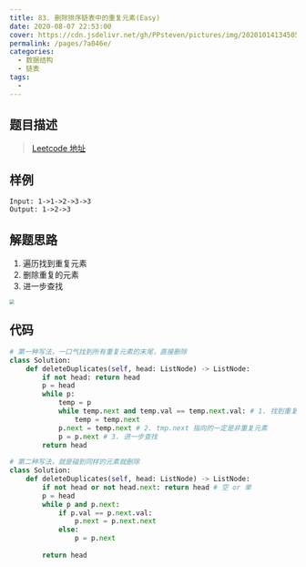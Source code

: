 ```yaml
---
title: 83. 删除排序链表中的重复元素(Easy)
date: 2020-08-07 22:53:00
cover: https://cdn.jsdelivr.net/gh/PPsteven/pictures/img/20201014134505.png
permalink: /pages/7a046e/
categories: 
  - 数据结构
  - 链表
tags: 
  - 
---
```


## 题目描述

> [Leetcode 地址](https://leetcode-cn.com/problems/remove-duplicates-from-sorted-list/)

## 样例

```
Input: 1->1->2->3->3
Output: 1->2->3
```

## 解题思路

1. 遍历找到重复元素
2. 删除重复的元素
3. 进一步查找

<img src="https://cdn.jsdelivr.net/gh/PPsteven/pictures/img/20200807233058.png" style="zoom:50%;" />

## 代码

```python
# 第一种写法，一口气找到所有重复元素的末尾，直接删除
class Solution:
    def deleteDuplicates(self, head: ListNode) -> ListNode:
        if not head: return head
        p = head
        while p:
            temp = p
            while temp.next and temp.val == temp.next.val: # 1. 找到重复元素
                temp = temp.next 
            p.next = temp.next # 2. tmp.next 指向的一定是非重复元素
            p = p.next # 3. 进一步查找 
        return head 
      
# 第二种写法，就是碰到同样的元素就删除
class Solution:
    def deleteDuplicates(self, head: ListNode) -> ListNode:
        if not head or not head.next: return head # 空 or 单 
        p = head 
        while p and p.next:
            if p.val == p.next.val:
                p.next = p.next.next 
            else:
                p = p.next 
            
        return head 
```

